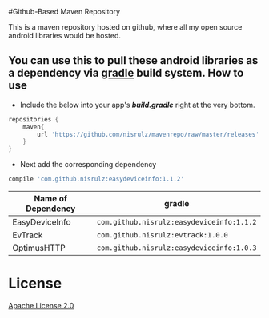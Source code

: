 #Github-Based Maven Repository

This is a maven repository hosted on github, where all my open source android libraries would be hosted.

You can use this to pull these android libraries as a dependency via [gradle](https://gradle.org/) build system.
How to use
----------
- Include the below into your app's ***build.gradle*** right at the very bottom.
```gradle
repositories {
    maven{
        url 'https://github.com/nisrulz/mavenrepo/raw/master/releases'
    }
}
```
- Next add the corresponding dependency 
```gradle
compile 'com.github.nisrulz:easydeviceinfo:1.1.2'
```
|Name of Dependency|gradle|
|---|---|
|EasyDeviceInfo|`com.github.nisrulz:easydeviceinfo:1.1.2`|
|EvTrack|`com.github.nisrulz:evtrack:1.0.0`|
|OptimusHTTP|`com.github.nisrulz:easydeviceinfo:1.0.3`|


# License

 <a rel="license" href="http://www.apache.org/licenses/LICENSE-2.0.html" target="_blank">Apache License 2.0</a>